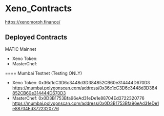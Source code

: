 # Xeno_Contracts
https://xenomorph.finance/

## Deployed Contracts
MATIC Mainnet
- Xeno Token:
- MasterChef: 

====
Mumbai Testnet (Testing ONLY)
- Xeno Token: 0x36c1cC3D6c3448d3D384852CB60e314444D670D3
	https://mumbai.polygonscan.com/address/0x36c1cC3D6c3448d3D384852CB60e314444D670D3
- MasterChef: 0x0D3B1753Bfa96eAd31eDe1e88704Ed3722320776
	https://mumbai.polygonscan.com/address/0x0D3B1753Bfa96eAd31eDe1e88704Ed3722320776